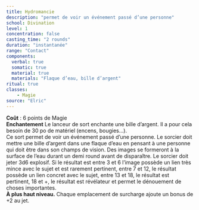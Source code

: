 ```yaml
---
title: Hydromancie
description: "permet de voir un événement passé d’une personne"
school: Divination
level: 1
concentration: false
casting_time: "2 rounds"
duration: "instantanée"
range: "Contact"
components:
  verbal: true
  somatic: true
  material: true
  materials: "Flaque d’eau, bille d’argent"
ritual: true
classes:
    - Magie
source: "Elric"
---
```

**Coût** : 6 points de Magie  
**Enchantement** Le lanceur de sort enchante une bille d’argent. Il a pour cela besoin de 30 po de matériel (encens, bougies...).  
Ce sort permet de voir un événement passé d’une personne. Le sorcier doit mettre une bille d’argent dans une flaque d’eau en pensant à une personne qui doit être dans son champs de vision. Des images se formeront à la surface de l’eau durant un demi round avant de disparaître. Le sorcier doit jeter 3d6 explosif. Si le résultat est entre 3 et 6 l’image possède un lien très mince avec le sujet et est rarement pertinent, entre 7 et 12, le résultat possède un lien concret avec le sujet, entre 13 et 18, le résultat est pertinent, 18 et +, le résultat est révélateur et permet le dénouement de choses importantes.  
**À plus haut niveau.** Chaque emplacement de surcharge ajoute un bonus de +2 au jet.  
